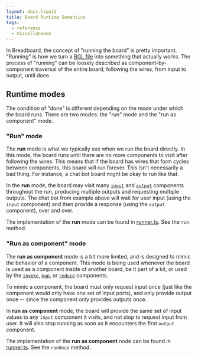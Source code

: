 ```yaml
---
layout: docs.liquid
title: Board Runtime Semantics
tags:
  - reference
  - miscellaneous
---
```


In Breadboard, the concept of "running the board" is pretty important. "Running" is how we turn a [BGL file](/breadboard/docs/concepts/#breadboard-graph-language-bgl) into something that actually works. The process of "running" can be loosely described as component-by-component traversal of the entire board, following the wires, from input to output, until done.

## Runtime modes

The condition of "done" is different depending on the mode under which the board runs. There are two modes: the "run" mode and the "run as component" mode.

### "Run" mode

The **run** mode is what we typically see when we run the board directly. In this mode, the board runs until there are no more components to visit after following the wires. This means that if the board has wires that form cycles between components, this board will run forever. This isn't necessarily a bad thing. For instance, a chat bot board might be okay to run like that.

In the **run** mode, the board may visit many [`input`](/breadboard/docs/reference/kits/built-in/#the-input-node) and [`output`](/breadboard/docs/reference/kits/built-in/#output-ports) components throughout the run, producing multiple outputs and requesting multiple outputs. The chat bot from example above will wait for user input (using the `input` component) and then provide a response (using the `output` component), over and over.

The implementation of the **run** mode can be found in [runner.ts](https://github.com/breadboard-ai/breadboard/blob/main/packages/breadboard/src/runner.ts#L131-L132). See the `run` method.

### "Run as component" mode

The **run as component** mode is a bit more limited, and is designed to mimic the behavior of a component. This mode is being used whenever the board is used as a component inside of another board, be it part of a kit, or used by the [`invoke`](/breadboard/docs/kits/core/#the-invoke-component), [`map`](/breadboard/docs/kits/core/#the-map-component), or [`reduce`](/breadboard/docs/kits/core/#the-reduce-component) components.

To mimic a component, the board must only request input once (just like the component would only have one set of input ports), and only provide output once -- since the component only provides outputs once.

In **run as component** mode, the board will provide the same set of input values to any `input` component it visits, and not stop to request input from user. It will also stop running as soon as it encounters the first `output` component.

The implementation of the **run as component** node can be found in [runner.ts](https://github.com/breadboard-ai/breadboard/blob/main/packages/breadboard/src/runner.ts#L300-L301). See the `runOnce` method.
